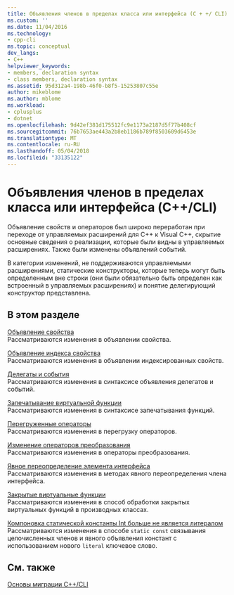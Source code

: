```yaml
---
title: Объявления членов в пределах класса или интерфейса (C + +/ CLI) | Документы Microsoft
ms.custom: ''
ms.date: 11/04/2016
ms.technology:
- cpp-cli
ms.topic: conceptual
dev_langs:
- C++
helpviewer_keywords:
- members, declaration syntax
- class members, declaration syntax
ms.assetid: 95d312a4-198b-46f0-b8f5-15253807c55e
author: mikeblome
ms.author: mblome
ms.workload:
- cplusplus
- dotnet
ms.openlocfilehash: 9d42ef381d175512fc9e1173a2187d5f77b408cf
ms.sourcegitcommit: 76b7653ae443a2b8eb1186b789f8503609d6453e
ms.translationtype: MT
ms.contentlocale: ru-RU
ms.lasthandoff: 05/04/2018
ms.locfileid: "33135122"
---
```

# <a name="member-declarations-within-a-class-or-interface-ccli"></a>Объявления членов в пределах класса или интерфейса (C++/CLI)
Объявление свойств и операторов был широко переработан при переходе от управляемых расширений для C++ к Visual C++, скрытие основные сведения о реализации, которые были видны в управляемых расширениях. Также были изменены объявлений событий.  
  
 В категории изменений, не поддерживаются управляемыми расширениями, статические конструкторы, которые теперь могут быть определенным вне строки (они были обязательно быть определен как встроенный в управляемых расширениях) и понятие делегирующий конструктор представлена.  
  
## <a name="in-this-section"></a>В этом разделе  
 [Объявление свойства](../dotnet/property-declaration.md)  
 Рассматриваются изменения в объявлении свойства.  
  
 [Объявление индекса свойства](../dotnet/property-index-declaration.md)  
 Рассматриваются изменения в объявлении индексированных свойств.  
  
 [Делегаты и события](../dotnet/delegates-and-events.md)  
 Рассматриваются изменения в синтаксисе объявления делегатов и событий.  
  
 [Запечатывание виртуальной функции](../dotnet/sealing-a-virtual-function.md)  
 Рассматриваются изменения в синтаксисе запечатывания функций.  
  
 [Перегруженные операторы](../dotnet/overloaded-operators.md)  
 Рассматриваются изменения в перегрузку операторов.  
  
 [Изменение операторов преобразования](../dotnet/changes-to-conversion-operators.md)  
 Рассматриваются изменения в операторы преобразования.  
  
 [Явное переопределение элемента интерфейса](../dotnet/explicit-override-of-an-interface-member.md)  
 Рассматриваются изменения в методах явного переопределения члена интерфейса.  
  
 [Закрытые виртуальные функции](../dotnet/private-virtual-functions.md)  
 Рассматриваются изменения в способ обработки закрытых виртуальных функций в производных классах.  
  
 [Компоновка статической константы Int больше не является литералом](../dotnet/static-const-int-linkage-is-no-longer-literal.md)  
 Рассматриваются изменения в способе `static const` связывания целочисленных членов и явного объявления констант с использованием нового `literal` ключевое слово.  
  
## <a name="see-also"></a>См. также  
 [Основы миграции C++/CLI](../dotnet/cpp-cli-migration-primer.md)